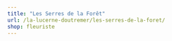 ```yaml
---
title: "Les Serres de la Forêt"
url: /la-lucerne-doutremer/les-serres-de-la-foret/
shop: fleuriste
---
```

